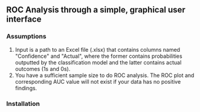 
## ROC Analysis through a simple, graphical user interface

### Assumptions
1. Input is a path to an Excel file (.xlsx) that contains columns named "Confidence" and "Actual", where the former contains probabilities outputted by the classification model and the latter contains actual outcomes (1s and 0s). 
2. You have a sufficient sample size to do ROC analysis. The ROC plot and corresponding AUC value will not exist if your data has no positive findings. 

### Installation